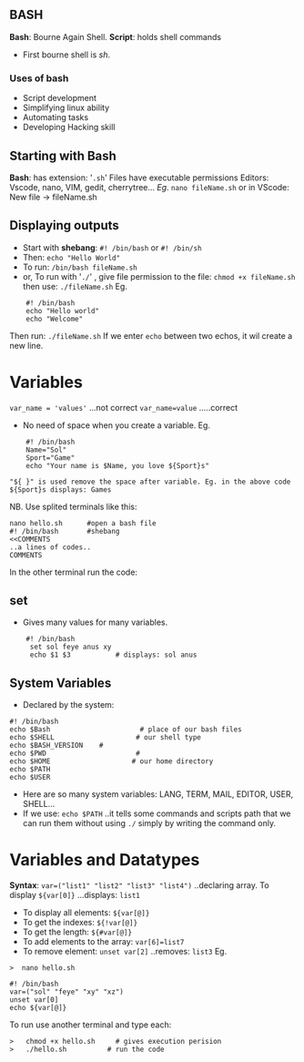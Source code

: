 ## BASH

**Bash**: Bourne Again Shell.
**Script**: holds shell commands
- First bourne shell is *sh*.
### Uses of bash
- Script development 
- Simplifying linux ability
- Automating tasks
- Developing Hacking skill
## Starting with Bash
**Bash**: has extension: '`.sh`' 
Files have executable permissions
Editors: Vscode, nano, VIM, gedit, cherrytree...
*Eg*.  `nano fileName.sh`     or in VScode: New file -> fileName.sh
## Displaying outputs
- Start with **shebang**: `#! /bin/bash`  or `#! /bin/sh`
- Then: `echo "Hello World"` 
- To run:  `/bin/bash fileName.sh`
- or, To run with '`./`' , give file permission to the file: `chmod +x fileName.sh`
  then use:  `./fileName.sh`
Eg.
```
    #! /bin/bash
    echo "Hello world"
    echo "Welcome"
```
Then run:  `./fileName.sh`
If we enter `echo` between two echos, it wil create a new line.
# Variables 
`var_name = 'values'`      ...not correct
`var_name=value`            .....correct
- No need of space when you create a variable.
Eg.
```
    #! /bin/bash
    Name="Sol"
    Sport="Game"
    echo "Your name is $Name, you love ${Sport}s"   
```
    "${ }" is used remove the space after variable. Eg. in the above code ${Sport}s displays: Games
NB. Use splited terminals like this:
```
nano hello.sh      #open a bash file      
#! /bin/bash       #shebang     
<<COMMENTS                  
..a lines of codes..             
COMMENTS
```                            
In the other terminal run the code:
## set
- Gives many values for many variables.
```
    #! /bin/bash
     set sol feye anus xy
     echo $1 $3           # displays: sol anus
```
## System Variables
- Declared by the system:
```
#! /bin/bash
echo $Bash                      # place of our bash files
echo $SHELL                    # our shell type
echo $BASH_VERSION    # 
echo $PWD                      #
echo $HOME                    # our home directory
echo $PATH
echo $USER
```
- Here are so many  system variables:  LANG, TERM, MAIL, EDITOR, USER, SHELL...
- If we use:  `echo $PATH`  ..it tells some commands and scripts path that we can run them without using `./` simply by writing the command only.
# Variables and Datatypes
**Syntax**:  `var=("list1" "list2" "list3" "list4")` ..declaring array.
To display `${var[0]}`  ...displays:  `list1`
- To display all elements:  `${var[@]}`
- To get the indexes:   `${!var[@]}`
- To get the length:   `${#var[@]}`
- To add elements to the array:  `var[6]=list7`
- To remove element:  `unset var[2]`  ..removes: `list3`
Eg.
```
>  nano hello.sh

#! /bin/bash
var=("sol" "feye" "xy" "xz")
unset var[0]
echo ${var[@]}
```
To run use another terminal and type each:
```
>   chmod +x hello.sh     # gives execution perision
>   ./hello.sh          # run the code
```
